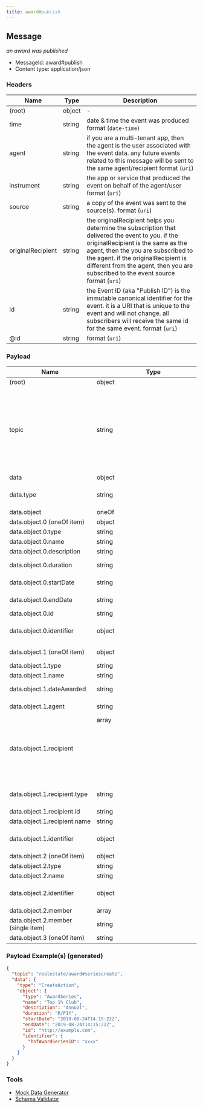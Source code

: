 ```yaml
---
title: award#publish
---
```

## Message

*an award was published*

* MessageId: award#publish
* Content type: application/json

### Headers

| Name | Type | Description |
|---|---|---|
| (root) | object | - |
| time | string | date & time the event was produced format (`date-time`) |
| agent | string | if you are a multi-tenant app, then the agent is the user associated with the event data. any future events related to this message will be sent to the same agent/recipient format (`uri`) |
| instrument | string | the app or service that produced the event on behalf of the agent/user format (`uri`) |
| source | string | a copy of the event was sent to the source(s). format (`uri`) |
| originalRecipient | string | the originalRecipient helps you determine the subscription that delivered the event to you. if the originalRecipient is the same as the agent, then the you are subscribed to the agent. if the originalRecipient is different from the agent, then you are subscribed to the event source format (`uri`) |
| id | string | the Event ID (aka "Publish ID") is the immutable canonical identifier for the event. it is a URI that is unique to the event and will not change. all subscribers will receive the same id for the same event. format (`uri`) |
| @id | string |  format (`uri`) |

### Payload

| Name | Type | Description |
|---|---|---|
| (root) | object | - |
| topic | string | allowed (`"realestate/award#seriescreate"`, `"realestate/award#seriesupdate"`, `"realestate/award#seriesdelete"`, `"realestate/award#create"`, `"realestate/award#delete"`, `"realestate/award#teamcreate"`, `"realestate/award#teamupdate"`, `"realestate/award#teamdelete"`, `"realestate/award#teammemberadd"`, `"realestate/award#teammemberremove"`)  |
| data | object | - |
| data.type | string | allowed (`"CreateAction"`, `"UpdateAction"`, `"DeleteAction"`, `"AddAction"`, `"RemoveAction"`)  |
| data.object | oneOf | - |
| data.object.0 (oneOf item) | object | an award bestowed at regular intervals |
| data.object.0.type | string | const (`"AwardSeries"`)  |
| data.object.0.name | string | name of the series |
| data.object.0.description | string | description of the item. |
| data.object.0.duration | string | The duration of the item in ISO 8601 date format. format (`duration`) |
| data.object.0.startDate | string | the start date-time (ISO 8601 formated) format (`date-time`) |
| data.object.0.endDate | string | the end date-time (ISO 8601 formated) format (`date-time`) |
| data.object.0.id | string |  format (`uri`) |
| data.object.0.identifier | object | identifier assigned to a contact by the vendor who originally created the contact |
| data.object.1 (oneOf item) | object | An honor bestowed on one or mote _recipients_ by the message _agent_ |
| data.object.1.type | string | allowed (`"Award"`) "AwardAction" |
| data.object.1.name | string | name of the award |
| data.object.1.dateAwarded | string | date the award was presented or announced. format (`date-time`) |
| data.object.1.agent | string | the agent that presented the award format (`uri`) |
| data.object.1.recipient | array<object> | recipients of the award |
| data.object.1.recipient.type | string | allowed (`"RealEstateAgent"`, `"RealEstateOffice"`, `"RealEstateOrganization"`)  |
| data.object.1.recipient.id | string |  format (`uri`) |
| data.object.1.recipient.name | string | the name of the award recipient |
| data.object.1.identifier | object | identifier assigned to a contact by the vendor who originally created the contact |
| data.object.2 (oneOf item) | object | a Collection |
| data.object.2.type | string | const (`"AwardTeam"`)  |
| data.object.2.name | string | the name of the item |
| data.object.2.identifier | object | identifier assigned to a contact by the vendor who originally created the contact |
| data.object.2.member | array<string> | members of the AwardTeam |
| data.object.2.member (single item) | string |  format (`uri`) |
| data.object.3 (oneOf item) | string |  format (`uri`) |

### Payload Example(s) (generated)

```json
{
  "topic": "realestate/award#seriescreate",
  "data": {
    "type": "CreateAction",
    "object": {
      "type": "AwardSeries",
      "name": "Top 1% Club",
      "description": "Annual",
      "duration": "R/P1Y",
      "startDate": "2019-08-24T14:15:22Z",
      "endDate": "2019-08-24T14:15:22Z",
      "id": "http://example.com",
      "identifier": {
        "hsfAwardSeriesID": "xxxx"
      }
    }
  }
}
```


### Tools

* [Mock Data Generator](/tools/mock-data-generator)
* [Schema Validator](/tools/validate)


